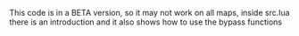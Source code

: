 This code is in a BETA version, so it may not work on all maps, inside src.lua there is an introduction and it also shows how to use the bypass functions
